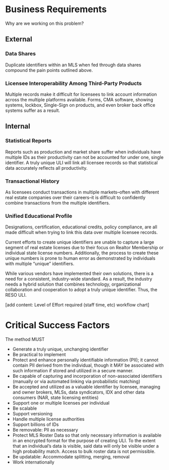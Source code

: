# Business Requirements
Why are we working on this problem?

## External

### Data Shares
Duplicate identifiers within an MLS when fed through data shares compound the pain points outlined above. 

### Licensee Interoperability Among Third-Party Products
Multiple records make it difficult for licensees to link account information across the multiple platforms available.  Forms, CMA software, showing systems, lockbox, Single-Sign on products, and even broker back office systems suffer as a result.  
 
## Internal
### Statistical Reports
Reports such as production and market share suffer when individuals have multiple IDs as their productivity can not be accounted for under one, single identifier.  A truly unique ULI will link all licensee records so that statistical data accurately reflects all productivity.  

### Transactional History
As licensees conduct transactions in multiple markets–often with different real estate companies over their careers–it is difficult to confidently combine transactions from the multiple identifiers.   

### Unified Educational Profile
Designations, certification, educational credits, policy compliance, are all made difficult when trying to link this data over multiple licensee records. 
 
Current efforts to create unique identifiers are unable to capture a large segment of real estate licenses due to their focus on Realtor Membership or individual state license numbers.  Additionally, the process to create these unique numbers is prone to human error as demonstrated by individuals with multiple “unique” identifiers.

While various vendors have implemented their own solutions, there is a need for a consistent, industry-wide standard. As a result, the industry needs a hybrid solution that combines technology, organizational collaboration and cooperation to adopt a truly unique identifier.  Thus, the RESO ULI.

[add content: Level of Effort required (staff time, etc) workflow chart]

# Critical Success Factors
The method MUST
* Generate a truly unique, unchanging identifier
* Be practical to implement
* Protect and enhance personally identifiable information (PII); it cannot contain PII derived from the individual, though it MAY be associated with such information if stored and utilized in a secure manner.
* Be capable of capturing and incorporation of non-associated identifiers (manually or via automated linking via probabilistic matching)
* Be accepted and utilized as a valuable identifier by licensee, managing and owner brokers, MLSs, data syndicators, IDX and other data consumers (NAR, state licensing entities)
* Support one or multiple licenses per individual
* Be scalable
* Support versioning
* Handle multiple license authorities
* Support billions of IDs
* Be removable: PII as necessary
* Protect MLS Roster Data so that only necessary information is available in an encrypted format for the purpose of creating ULI.  To the extent that an individual’s data is visible, said data will only be visible under a high probability match.  Access to bulk roster data is not permissible.
* Be updatable: Accommodate splitting, merging, removal
* Work internationally
